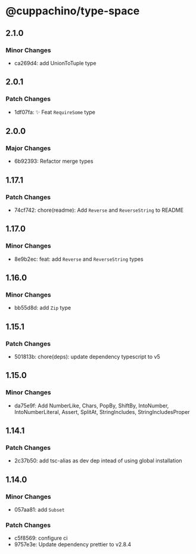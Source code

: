 # @cuppachino/type-space

## 2.1.0

### Minor Changes

- ca269d4: add UnionToTuple type

## 2.0.1

### Patch Changes

- 1df07fa: ✨ Feat `RequireSome` type

## 2.0.0

### Major Changes

- 6b92393: Refactor merge types

## 1.17.1

### Patch Changes

- 74cf742: chore(readme): Add `Reverse` and `ReverseString` to README

## 1.17.0

### Minor Changes

- 8e9b2ec: feat: add `Reverse` and `ReverseString` types

## 1.16.0

### Minor Changes

- bb55d8d: add `Zip` type

## 1.15.1

### Patch Changes

- 501813b: chore(deps): update dependency typescript to v5

## 1.15.0

### Minor Changes

- da75e9f: Add NumberLike, Chars, PopBy, ShiftBy, IntoNumber, IntoNumberLiteral, Assert, SplitAt, StringIncludes, StringIncludesProper

## 1.14.1

### Patch Changes

- 2c37b50: add tsc-alias as dev dep intead of using global installation

## 1.14.0

### Minor Changes

- 057aa81: add `Subset`

### Patch Changes

- c5f8569: configure ci
- 9757e3e: Update dependency prettier to v2.8.4
